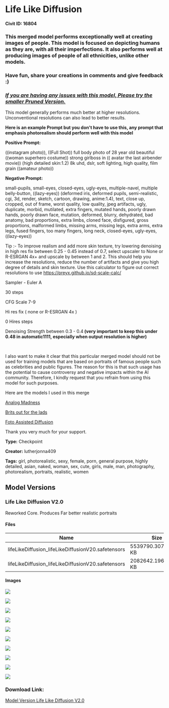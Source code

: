 # Life Like Diffusion

#### Civit ID: 16804

<h3><strong>This merged model performs exceptionally well at creating images of people. This model is focused on depicting humans as they are, with all their imperfections. It also performs well at producing images of people of all ethnicities, unlike other models. </strong></h3><h3><strong>Have fun, share your creations in comments and give feedback :)</strong></h3><h3><strong><em><u>If you are having any issues with this model, Please try the smaller Pruned Version.</u></em></strong></h3><p>This model generally performs much better at higher resolutions. Unconventional resolutions can also lead to better results.</p><p></p><p><strong>Here is an example Prompt but you don't have to use this, any prompt that emphasis photorealism should perform well with this model</strong></p><p></p><p><strong>Positive Prompt:</strong></p><p></p><p>((instagram photo)), ((Full Shot)) full body photo of 28 year old beautiful ((woman superhero costume)) strong girlboss in (( avatar the last airbender movie)) (high detailed skin:1.2) 8k uhd, dslr, soft lighting, high quality, film grain ((amateur photo))</p><p></p><p><strong>Negative Prompt:</strong></p><p></p><p>small-pupils, small-eyes, closed-eyes, ugly-eyes, multiple-navel, multiple belly-button, ((lazy-eyes)) (deformed iris, deformed pupils, semi-realistic, cgi, 3d, render, sketch, cartoon, drawing, anime:1.4), text, close up, cropped, out of frame, worst quality, low quality, jpeg artifacts, ugly, duplicate, morbid, mutilated, extra fingers, mutated hands, poorly drawn hands, poorly drawn face, mutation, deformed, blurry, dehydrated, bad anatomy, bad proportions, extra limbs, cloned face, disfigured, gross proportions, malformed limbs, missing arms, missing legs, extra arms, extra legs, fused fingers, too many fingers, long neck, closed-eyes, ugly-eyes, ((lazy-eyes))</p><p></p><p>Tip :- To improve realism and add more skin texture, try lowering denoising in high res fix between 0.25 - 0.45 instead of 0.7, select upscaler to None or R-ESRGAN 4x+ and upscale by between 1 and 2. This should help you increase the resolutions, reduce the number of artifacts and give you high degree of details and skin texture. Use this calculator to figure out correct resolutions to use <a target="_blank" rel="ugc" href="https://preyx.github.io/sd-scale-calc/">https://preyx.github.io/sd-scale-calc/</a></p><p></p><p>Sampler - Euler A</p><p>30 steps</p><p>CFG Scale 7-9</p><p>Hi res fix ( none or R-ESRGAN 4x ) </p><p>0 Hires steps</p><p>Denoising Strength between 0.3 - 0.4<strong> (very important to keep this under 0.48 in automatic1111, especially when output resolution is higher)</strong></p><p><br /></p><p>I also want to make it clear that this particular merged model should not be used for training models that are based on portraits of famous people such as celebrities and public figures. The reason for this is that such usage has the potential to cause controversy and negative impacts within the AI community. Therefore, I kindly request that you refrain from using this model for such purposes.</p><p>Here are the models I used in this merge</p><p><a target="_blank" rel="ugc" href="https://civitai.com/models/8030/analog-madness">Analog Madness</a></p><p><a target="_blank" rel="ugc" href="https://civitai.com/models/11920/brits-out-for-the-lads">Brits out for the lads</a></p><p><a target="_blank" rel="ugc" href="https://huggingface.co/Dunkindont/Foto-Assisted-Diffusion-FAD_V0">Foto Assisted Diffusion</a></p><p>Thank you very much for your support.</p>

**Type:** Checkpoint

**Creator:** lutherjonna409

**Tags:** girl, photorealistic, sexy, female, porn, general purpose, highly detailed, asian, naked, woman, sex, cute, girls, male, man, photography, photorealism, portraits, realistic, women

## Model Versions

### Life Like Diffusion V2.0

<p>Reworked Core. Produces Far better realistic portraits</p>

#### Files

| Name | Size | Type | Format | Download Url | AutoV1 | AutoV2 | SHA256 | CRC32 | BLAKE3 |
| --- | --- | --- | --- | --- | --- | --- | --- | --- | --- |
| lifeLikeDiffusion_lifeLikeDiffusionV20.safetensors | 5539790.307617188 KB | Model | SafeTensor | https://civitai.com/api/download/models/29682 | 488AC9F6 | 6028EDE26C | 6028EDE26C80EDB7590C680873C7942E03FAE61A9B8449D131BFD6F8099BC11A | B9E3E5AA | C478221421616FC7A055347C542DCA7FBDC4B8DED91DEE64DC28CAE0DB6A78D8 |
| lifeLikeDiffusion_lifeLikeDiffusionV20.safetensors | 2082642.196289062 KB | Pruned Model | SafeTensor | https://civitai.com/api/download/models/29682?type=Pruned%20Model&format=SafeTensor&size=pruned&fp=fp16 | 6C5EFFE7 | 3501AC7B17 | 3501AC7B1756321692F67097E6E85FEB9F027BA6A162E396534722EAEACBD794 | CE6C516A | 1402FB4A8CCB4B4260FDFA87E93BD81E9A0EEC7A08CC13A2097059BB91630C42 |

#### Images

<p><img src="https://image.civitai.com/xG1nkqKTMzGDvpLrqFT7WA/893d3538-88a3-4d6c-53d5-be8c11610600/width=450/335895.jpeg" /></p>

<p><img src="https://image.civitai.com/xG1nkqKTMzGDvpLrqFT7WA/9b28caf0-049f-4bcf-d2b7-90817116a500/width=450/335894.jpeg" /></p>

<p><img src="https://image.civitai.com/xG1nkqKTMzGDvpLrqFT7WA/79644d03-7484-437d-b3a0-6b3175667e00/width=450/335893.jpeg" /></p>

<p><img src="https://image.civitai.com/xG1nkqKTMzGDvpLrqFT7WA/959ffd0a-abd3-40f7-3d86-52f5c14ffe00/width=450/335892.jpeg" /></p>

<p><img src="https://image.civitai.com/xG1nkqKTMzGDvpLrqFT7WA/2d1d8c14-3ed4-4d89-669b-13baf03f5c00/width=450/335891.jpeg" /></p>

<p><img src="https://image.civitai.com/xG1nkqKTMzGDvpLrqFT7WA/9487e1dd-279f-48b3-5b88-d1c1b97ae000/width=450/335890.jpeg" /></p>

<p><img src="https://image.civitai.com/xG1nkqKTMzGDvpLrqFT7WA/15bac70c-3ce6-40c2-00e6-12b495f77500/width=450/335889.jpeg" /></p>

<p><img src="https://image.civitai.com/xG1nkqKTMzGDvpLrqFT7WA/8f316b3c-85ed-489a-b200-fb6605e0f39f/width=450/744990.jpeg" /></p>

<p><img src="https://image.civitai.com/xG1nkqKTMzGDvpLrqFT7WA/d50db05d-b2c2-4578-80a5-3740ee2cbfc6/width=450/744989.jpeg" /></p>

<p><img src="https://image.civitai.com/xG1nkqKTMzGDvpLrqFT7WA/971901d5-633a-4420-87f2-4e3a753b34e8/width=450/744991.jpeg" /></p>

### Download Link:

[Model Version Life Like Diffusion V2.0](https://civitai.com/api/download/models/29682)

